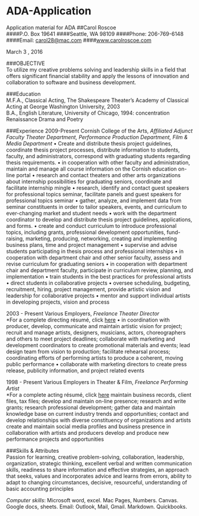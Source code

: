 # ADA-Application
Application material for ADA
##Carol Roscoe  
####P.O. Box 19641
####Seattle, WA 98109
####Phone: 206-769-6148
####Email: carol28@mac.com
####www.carolroscoe.com

March 3 , 2016  

###OBJECTIVE  
To utilize my creative problems solving and leadership skills in a field that offers significant financial stability and apply the lessons of innovation and collaboration to software and business development.  
  
###Education  
M.F.A., Classical Acting, The Shakespeare Theater’s Academy of Classical Acting at George Washington University, 2003  
B.A., English Literature, University of Chicago, 1994: concentration Renaissance Drama and Poetry  
  
###Experience
2009-Present	Cornish College of the Arts, *Affiliated Adjunct Faculty* 
 *Theater Department, Performance Production Department, Film & Media Department*
	•	    Create and distribute thesis project guidelines, coordinate thesis project processes, distribute information to students, faculty, and administrators, correspond with graduating students regarding thesis requirements.
	•	    in cooperation with other faculty and administration, maintain and manage all course information on the Cornish education on-line portal
	•	    research and contact theaters and other arts organizations about internship possibilities for graduating seniors, coordinate and facilitate internship mingle
	•	    research, identify and contact guest speakers for professional topics seminar, facilitate panels and guest speakers for professional topics seminar
	•	    gather, analyze, and implement data from seminar constituents in order to tailor speakers, events, and curriculum to ever-changing market and student needs
	•	    work with the department coordinator to develop and distribute thesis project guidelines, applications, and forms. 
	•	    create and conduct curriculum to introduce professional topics, including grants, professional development opportunities, fund-raising, marketing, producing, networking, creating and implementing business plans, time and project management
	•	    supervise and advise students participating in thesis process and professional internships
	•	    in cooperation with department chair and other senior faculty, assess and revise curriculum for graduating seniors
	•	    in cooperation with department chair and department faculty, participate in curriculum review, planning, and implementation 
	•	    train students in the best practices for professional artists
	•	    direct students in collaborative projects
	•	    oversee scheduling, budgeting, recruitment, hiring, project management,  provide artistic vision and leadership for collaborative projects
	•	    mentor and support individual artists in developing projects, vision and process

2003 - Present	Various Employers, *Freelance Theater Director*  
*For a complete directing résumé, click [here](www.carolroscoe.com/directing)
	•	    in coordination with producer, develop, communicate and maintain artistic vision for project; recruit and manage artists, designers, musicians, actors, choreographers and others to meet project deadlines; collaborate with marketing and development coordinators to create promotional materials and events; lead design team from vision to production; facilitate rehearsal process; coordinating efforts of performing artists to produce a coherent, moving public performance
	•	    collaborate with marketing directors to create press release, publicity information, and project related events

1998 - Present	Various Employers in Theater & Film, *Freelance Performing Artist*  
*For a complete acting résumé, click [here](www.carolroscoe.com/acting)
		    maintain business records, client files, tax files; develop and maintain on-line presence; research and write grants; research professional development; gather data and maintain knowledge base on current industry trends and opportunities; contact and develop relationships with diverse constituency of organizations and artists
		    create and maintain social media profiles and business presence
		     in collaboration with artists and producers develop and produce new performance projects and opportunities  
		  
###Skills & Attributes  
Passion for learning, creative problem-solving, collaboration, leadership, organization, strategic thinking, excellent verbal and written communication skills, readiness to share information and effective strategies, an approach that seeks, values and incorporates advice and learns from errors, ability to adapt to changing circumstances, decisive, resourceful, understanding of basic accounting principles

*Computer skills*: Microsoft word, excel. Mac Pages, Numbers. Canvas. Google docs, sheets. Email: Outlook, Mail, Gmail. Markdown. Quickbooks. 
